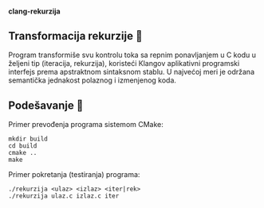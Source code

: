 #### clang-rekurzija

## Transformacija rekurzije :repeat:
Program transformiše svu kontrolu toka sa repnim ponavljanjem u C kodu u željeni tip (iteracija, rekurzija), koristeći Кlangov aplikativni programski interfejs prema apstraktnom sintaksnom stablu. U najvećoj meri je održana semantička jednakost polaznog i izmenjenog koda.

## Podešavanje :memo:
Primer prevođenja programa sistemom CMake:
```
mkdir build
cd build
cmake ..
make
```

Primer pokretanja (testiranja) programa:
```
./rekurzija <ulaz> <izlaz> <iter|rek>
./rekurzija ulaz.c izlaz.c iter
```
